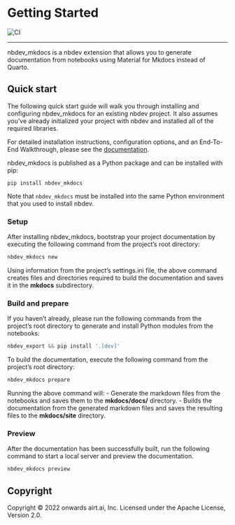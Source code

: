 Getting Started
================

<!-- WARNING: THIS FILE WAS AUTOGENERATED! DO NOT EDIT! -->

![CI](https://github.com/airtai/nbdev-mkdocs/actions/workflows/test.yaml/badge.svg)

------------------------------------------------------------------------

nbdev_mkdocs is a nbdev extension that allows you to generate
documentation from notebooks using Material for Mkdocs instead of
Quarto.

## Quick start

The following quick start guide will walk you through installing and
configuring nbdev_mkdocs for an existing nbdev project. It also assumes
you’ve already initialized your project with nbdev and installed all of
the required libraries.

For detailed installation instructions, configuration options, and an
End-To-End Walkthrough, please see the
[documentation](https://nbdev-mkdocs.airt.ai/).

nbdev_mkdocs is published as a Python package and can be installed with
pip:

``` shell
pip install nbdev_mkdocs
```

Note that `nbdev_mkdocs` must be installed into the same Python
environment that you used to install nbdev.

### Setup

After installing nbdev_mkdocs, bootstrap your project documentation by
executing the following command from the project’s root directory:

``` python
nbdev_mkdocs new
```

Using information from the project’s settings.ini file, the above
command creates files and directories required to build the
documentation and saves it in the **mkdocs** subdirectory.

### Build and prepare

If you haven’t already, please run the following commands from the
project’s root directory to generate and install Python modules from the
notebooks:

``` python
nbdev_export && pip install '.[dev]'
```

To build the documentation, execute the following command from the
project’s root directory:

``` python
nbdev_mkdocs prepare
```

Running the above command will: - Generate the markdown files from the
notebooks and saves them to the **mkdocs/docs/** directory. - Builds the
documentation from the generated markdown files and saves the resulting
files to the **mkdocs/site** directory.

### Preview

After the documentation has been successfully built, run the following
command to start a local server and preview the documentation.

``` python
nbdev_mkdocs preview
```

## Copyright

Copyright © 2022 onwards airt.ai, Inc. Licensed under the Apache
License, Version 2.0.
